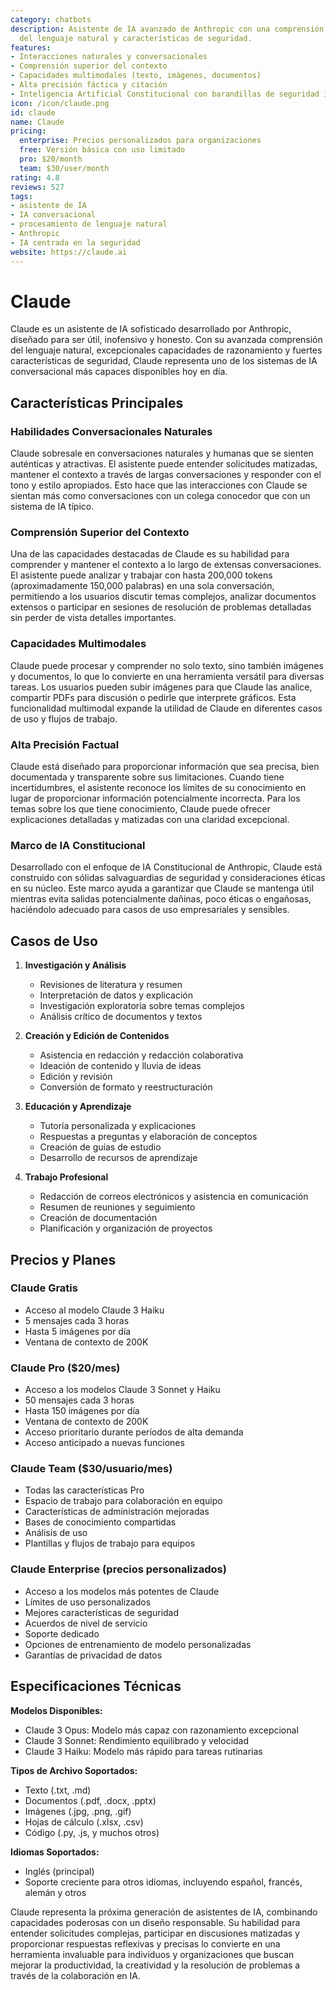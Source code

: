 ```yaml
---
category: chatbots
description: Asistente de IA avanzado de Anthropic con una comprensión excepcional
  del lenguaje natural y características de seguridad.
features:
- Interacciones naturales y conversacionales
- Comprensión superior del contexto
- Capacidades multimodales (texto, imágenes, documentos)
- Alta precisión fáctica y citación
- Inteligencia Artificial Constitucional con barandillas de seguridad integradas
icon: /icon/claude.png
id: claude
name: Claude
pricing:
  enterprise: Precios personalizados para organizaciones
  free: Versión básica con uso limitado
  pro: $20/month
  team: $30/user/month
rating: 4.8
reviews: 527
tags:
- asistente de IA
- IA conversacional
- procesamiento de lenguaje natural
- Anthropic
- IA centrada en la seguridad
website: https://claude.ai
---
```

# Claude

Claude es un asistente de IA sofisticado desarrollado por Anthropic, diseñado para ser útil, inofensivo y honesto. Con su avanzada comprensión del lenguaje natural, excepcionales capacidades de razonamiento y fuertes características de seguridad, Claude representa uno de los sistemas de IA conversacional más capaces disponibles hoy en día.

## Características Principales

### Habilidades Conversacionales Naturales
Claude sobresale en conversaciones naturales y humanas que se sienten auténticas y atractivas. El asistente puede entender solicitudes matizadas, mantener el contexto a través de largas conversaciones y responder con el tono y estilo apropiados. Esto hace que las interacciones con Claude se sientan más como conversaciones con un colega conocedor que con un sistema de IA típico.

### Comprensión Superior del Contexto
Una de las capacidades destacadas de Claude es su habilidad para comprender y mantener el contexto a lo largo de extensas conversaciones. El asistente puede analizar y trabajar con hasta 200,000 tokens (aproximadamente 150,000 palabras) en una sola conversación, permitiendo a los usuarios discutir temas complejos, analizar documentos extensos o participar en sesiones de resolución de problemas detalladas sin perder de vista detalles importantes.

### Capacidades Multimodales
Claude puede procesar y comprender no solo texto, sino también imágenes y documentos, lo que lo convierte en una herramienta versátil para diversas tareas. Los usuarios pueden subir imágenes para que Claude las analice, compartir PDFs para discusión o pedirle que interprete gráficos. Esta funcionalidad multimodal expande la utilidad de Claude en diferentes casos de uso y flujos de trabajo.

### Alta Precisión Factual
Claude está diseñado para proporcionar información que sea precisa, bien documentada y transparente sobre sus limitaciones. Cuando tiene incertidumbres, el asistente reconoce los límites de su conocimiento en lugar de proporcionar información potencialmente incorrecta. Para los temas sobre los que tiene conocimiento, Claude puede ofrecer explicaciones detalladas y matizadas con una claridad excepcional.

### Marco de IA Constitucional
Desarrollado con el enfoque de IA Constitucional de Anthropic, Claude está construido con sólidas salvaguardias de seguridad y consideraciones éticas en su núcleo. Este marco ayuda a garantizar que Claude se mantenga útil mientras evita salidas potencialmente dañinas, poco éticas o engañosas, haciéndolo adecuado para casos de uso empresariales y sensibles.

## Casos de Uso

1. **Investigación y Análisis**
   - Revisiones de literatura y resumen
   - Interpretación de datos y explicación
   - Investigación exploratoria sobre temas complejos
   - Análisis crítico de documentos y textos

2. **Creación y Edición de Contenidos**
   - Asistencia en redacción y redacción colaborativa
   - Ideación de contenido y lluvia de ideas
   - Edición y revisión
   - Conversión de formato y reestructuración

3. **Educación y Aprendizaje**
   - Tutoría personalizada y explicaciones
   - Respuestas a preguntas y elaboración de conceptos
   - Creación de guías de estudio
   - Desarrollo de recursos de aprendizaje

4. **Trabajo Profesional**
   - Redacción de correos electrónicos y asistencia en comunicación
   - Resumen de reuniones y seguimiento
   - Creación de documentación
   - Planificación y organización de proyectos

## Precios y Planes

### Claude Gratis
- Acceso al modelo Claude 3 Haiku
- 5 mensajes cada 3 horas
- Hasta 5 imágenes por día
- Ventana de contexto de 200K

### Claude Pro ($20/mes)
- Acceso a los modelos Claude 3 Sonnet y Haiku
- 50 mensajes cada 3 horas
- Hasta 150 imágenes por día
- Ventana de contexto de 200K
- Acceso prioritario durante períodos de alta demanda
- Acceso anticipado a nuevas funciones

### Claude Team ($30/usuario/mes)
- Todas las características Pro
- Espacio de trabajo para colaboración en equipo
- Características de administración mejoradas
- Bases de conocimiento compartidas
- Análisis de uso
- Plantillas y flujos de trabajo para equipos

### Claude Enterprise (precios personalizados)
- Acceso a los modelos más potentes de Claude
- Límites de uso personalizados
- Mejores características de seguridad
- Acuerdos de nivel de servicio
- Soporte dedicado
- Opciones de entrenamiento de modelo personalizadas
- Garantías de privacidad de datos

## Especificaciones Técnicas

**Modelos Disponibles:**
- Claude 3 Opus: Modelo más capaz con razonamiento excepcional
- Claude 3 Sonnet: Rendimiento equilibrado y velocidad
- Claude 3 Haiku: Modelo más rápido para tareas rutinarias

**Tipos de Archivo Soportados:**
- Texto (.txt, .md)
- Documentos (.pdf, .docx, .pptx)
- Imágenes (.jpg, .png, .gif)
- Hojas de cálculo (.xlsx, .csv)
- Código (.py, .js, y muchos otros)

**Idiomas Soportados:**
- Inglés (principal)
- Soporte creciente para otros idiomas, incluyendo español, francés, alemán y otros

Claude representa la próxima generación de asistentes de IA, combinando capacidades poderosas con un diseño responsable. Su habilidad para entender solicitudes complejas, participar en discusiones matizadas y proporcionar respuestas reflexivas y precisas lo convierte en una herramienta invaluable para individuos y organizaciones que buscan mejorar la productividad, la creatividad y la resolución de problemas a través de la colaboración en IA.